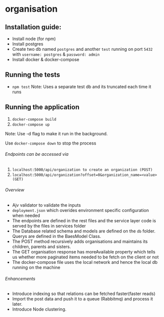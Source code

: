 # organisation


## Installation guide:
* Install node (for npm)
* Install postgres
* Create two db named ```postgres``` and another ```test``` running on port ```5432``` with ```username: postgres``` & ```password: admin```
* Install docker & docker-compose



## Running the tests
- ```npm test```
Note: Uses a separate test db and its truncated each time it runs



## Running the application
1. ```docker-compose build```
2. ```docker-compose up```

Note: Use -d flag to make it run in the background.

Use ```docker-compose down``` to stop the process


###### Endpoints can be accessed via 

1. ```localhost:5000/api/organization to create an organization (POST) ```
2. ```localhost:5000/api/organization?offset=0&organization_name=<value> (GET)```


###### Overview 
* Ajv validator to validate the inputs
* ```deployment.json``` which overides environment specific configuration when needed
* The endpoints are defined in the rest files and the service layer code is served by the files in services folder
* The Database related schema and models are defined on the ```db``` folder. Querys are defined in the BaesModel Class.
* The POST method recursively adds organisations and maintains its children, parents and sisters.
* The GET organisation response has moreAvailable property which tells us whether more paginated items needed to be fetch on the client or not
* The docker-compose file uses the local network and hence the local db running on the machine

###### Enhancements
* Introduce indexing so that relations can be fetched faster(faster reads)
* Import the post data and push it to a queue (Rabbitmq) and process it later.
* Introduce Node clustering.

